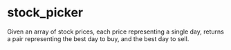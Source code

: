# stock_picker
Given an array of stock prices, each price representing a single day, returns a pair representing the best day to buy, and the best day to sell.
